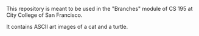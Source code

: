 This repository is meant to be used in the "Branches" module of CS 195 at City College of San Francisco.

It contains ASCII art images of a cat and a turtle.
